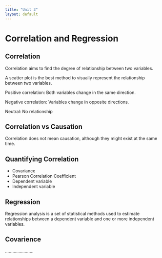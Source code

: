```yaml
---
title: "Unit 3"
layout: default
---
```


# Correlation and Regression

## Correlation 
Correlation aims to find the degree of relationship between two variables.

A scatter plot is the best method to visually represent the relationship between two variables.

Positive correlation: Both variables change in the same direction.

Negative correlation: Variables change in opposite directions.

Neutral: No relationship 

## Correlation vs Causation

Correlation does not mean causation, although they might exist at the same time.

## Quantifying Correlation

+ Covariance
+ Pearson Correlation Coefficient
+ Dependent variable
+ Independent variable

## Regression

Regression analysis is a set of statistical methods used to estimate relationships between a dependent variable and one or more independent variables.

## Covarience

.......................
